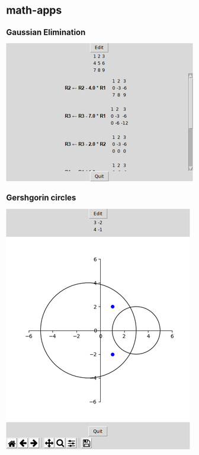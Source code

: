 # math-apps
## Gaussian Elimination
![Gaussian elimination](./pics/gaussian_elimination.png)

## Gershgorin circles
![Gershgorin circles](./pics/gershgorin_circles.png)
